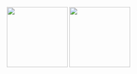 
<div align="center">
    <img height="142" src="https://github-readme-stats.vercel.app/api?username=synacktraa&count_private=true&theme=calm&cache_seconds=1800&border_radius=10&hide_rank=true"/>
    <img height="142" src="https://github-readme-stats.vercel.app/api/top-langs/?username=synacktraa&layout=compact&theme=calm&cache_seconds=1800&border_radius=10" />
    
</div>
